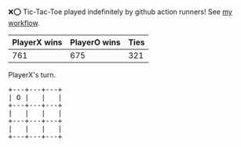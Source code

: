 :x::o: Tic-Tac-Toe played indefinitely by github action runners! See [my workflow](.github/workflows/play.yaml).

|PlayerX wins|PlayerO wins|Ties|
|-|-|-|
|761|675|321|

PlayerX's turn.

<pre>
+---+---+---+
| O |   |   |
+---+---+---+
|   |   |   |
+---+---+---+
|   |   |   |
+---+---+---+
</pre>